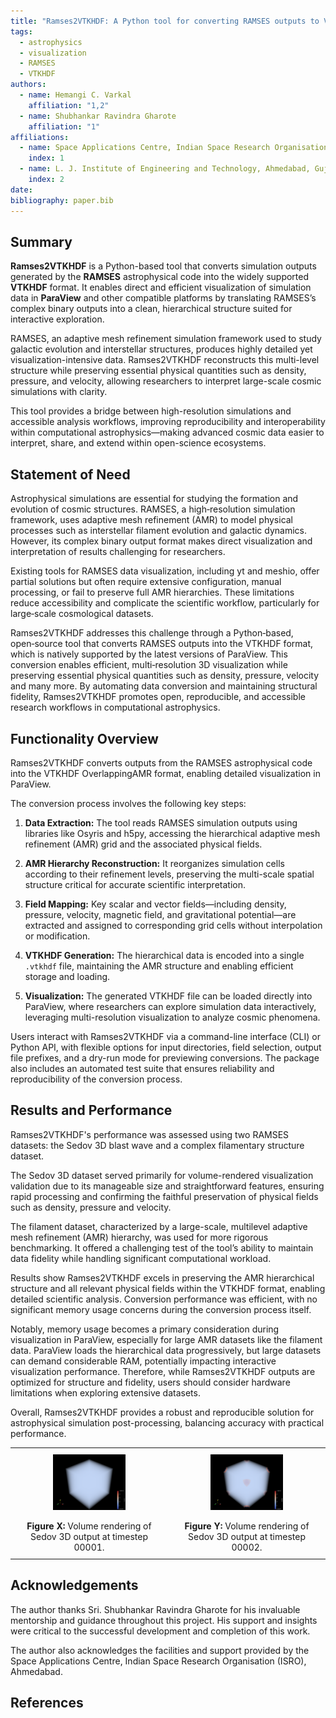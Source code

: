 ```yaml
---
title: "Ramses2VTKHDF: A Python tool for converting RAMSES outputs to VTKHDF"
tags:
  - astrophysics
  - visualization
  - RAMSES
  - VTKHDF
authors:
  - name: Hemangi C. Varkal
    affiliation: "1,2"
  - name: Shubhankar Ravindra Gharote
    affiliation: "1"
affiliations:
  - name: Space Applications Centre, Indian Space Research Organisation (ISRO), Ahmedabad, Gujarat, India
    index: 1
  - name: L. J. Institute of Engineering and Technology, Ahmedabad, Gujarat, India
    index: 2  
date:
bibliography: paper.bib
---
```


 
## Summary

**Ramses2VTKHDF** is a Python-based tool that converts simulation outputs generated by the **RAMSES** astrophysical code into the widely supported **VTKHDF** format. It enables direct and efficient visualization of simulation data in **ParaView** and other compatible platforms by translating RAMSES’s complex binary outputs into a clean, hierarchical structure suited for interactive exploration.

RAMSES, an adaptive mesh refinement simulation framework used to study galactic evolution and interstellar structures, produces highly detailed yet visualization-intensive data. Ramses2VTKHDF reconstructs this multi-level structure while preserving essential physical quantities such as density, pressure, and velocity, allowing researchers to interpret large-scale cosmic simulations with clarity.

This tool provides a bridge between high-resolution simulations and accessible analysis workflows, improving reproducibility and interoperability within computational astrophysics—making advanced cosmic data easier to interpret, share, and extend within open-science ecosystems.


## Statement of Need

Astrophysical simulations are essential for studying the formation and evolution of cosmic structures. RAMSES, a high‑resolution simulation framework, uses adaptive mesh refinement (AMR) to model physical processes such as interstellar filament evolution and galactic dynamics. However, its complex binary output format makes direct visualization and interpretation of results challenging for researchers.

Existing tools for RAMSES data visualization, including yt and meshio, offer partial solutions but often require extensive configuration, manual processing, or fail to preserve full AMR hierarchies. These limitations reduce accessibility and complicate the scientific workflow, particularly for large‑scale cosmological datasets.

Ramses2VTKHDF addresses this challenge through a Python‑based, open‑source tool that converts RAMSES outputs into the VTKHDF format, which is natively supported by the latest versions of ParaView. This conversion enables efficient, multi‑resolution 3D visualization while preserving essential physical quantities such as density, pressure, velocity and many more. By automating data conversion and maintaining structural fidelity, Ramses2VTKHDF promotes open, reproducible, and accessible research workflows in computational astrophysics.


## Functionality Overview

Ramses2VTKHDF converts outputs from the RAMSES astrophysical code into the VTKHDF OverlappingAMR format, enabling detailed visualization in ParaView.

The conversion process involves the following key steps:

1. **Data Extraction:** The tool reads RAMSES simulation outputs using libraries like Osyris and h5py, accessing the hierarchical adaptive mesh refinement (AMR) grid and the associated physical fields.

2. **AMR Hierarchy Reconstruction:** It reorganizes simulation cells according to their refinement levels, preserving the multi-scale spatial structure critical for accurate scientific interpretation.

3. **Field Mapping:** Key scalar and vector fields—including density, pressure, velocity, magnetic field, and gravitational potential—are extracted and assigned to corresponding grid cells without interpolation or modification.

4. **VTKHDF Generation:** The hierarchical data is encoded into a single `.vtkhdf` file, maintaining the AMR structure and enabling efficient storage and loading.

5. **Visualization:** The generated VTKHDF file can be loaded directly into ParaView, where researchers can explore simulation data interactively, leveraging multi-resolution visualization to analyze cosmic phenomena.

Users interact with Ramses2VTKHDF via a command-line interface (CLI) or Python API, with flexible options for input directories, field selection, output file prefixes, and a dry-run mode for previewing conversions. The package also includes an automated test suite that ensures reliability and reproducibility of the conversion process.


## Results and Performance

Ramses2VTKHDF's performance was assessed using two RAMSES datasets: the Sedov 3D blast wave and a complex filamentary structure dataset.

The Sedov 3D dataset served primarily for volume-rendered visualization validation due to its manageable size and straightforward features, ensuring rapid processing and confirming the faithful preservation of physical fields such as density, pressure and velocity.

The filament dataset, characterized by a large-scale, multilevel adaptive mesh refinement (AMR) hierarchy, was used for more rigorous benchmarking. It offered a challenging test of the tool’s ability to maintain data fidelity while handling significant computational workload.

Results show Ramses2VTKHDF excels in preserving the AMR hierarchical structure and all relevant physical fields within the VTKHDF format, enabling detailed scientific analysis. Conversion performance was efficient, with no significant memory usage concerns during the conversion process itself.

Notably, memory usage becomes a primary consideration during visualization in ParaView, especially for large AMR datasets like the filament data. ParaView loads the hierarchical data progressively, but large datasets can demand considerable RAM, potentially impacting interactive visualization performance. Therefore, while Ramses2VTKHDF outputs are optimized for structure and fidelity, users should consider hardware limitations when exploring extensive datasets.

Overall, Ramses2VTKHDF provides a robust and reproducible solution for astrophysical simulation post-processing, balancing accuracy with practical performance.

<table style="border-collapse: collapse; margin: auto;">
  <tr>
    <td style="padding: 10px; text-align: center;">
      <img src="images/sedov_test_00001.png" alt="Sedov 3D output 00001" style ="display: block; margin-left: auto; margin-right: auto; width: 50%;"/>
      <br/>
      <b>Figure X:</b> Volume rendering of Sedov 3D output at timestep 00001.
    </td>
    <td style="padding: 10px; text-align: center;">
      <img src="images/sedov_test_00002.png" alt="Sedov 3D output 00002" style ="display: block; margin-left: auto; margin-right: auto; width: 50%;"/>
      <br/>
      <b>Figure Y:</b> Volume rendering of Sedov 3D output at timestep 00002.
    </td>
  </tr>
</table>


## Acknowledgements

The author thanks Sri. Shubhankar Ravindra Gharote for his invaluable mentorship and guidance throughout this project. His support and insights were critical to the successful development and completion of this work.

The author also acknowledges the facilities and support provided by the Space Applications Centre, Indian Space Research Organisation (ISRO), Ahmedabad.


## References